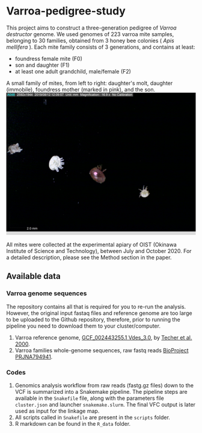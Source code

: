 # Varroa-pedigree-study

This project aims to construct a three-generation pedigree of <i>Varroa destructor</i> genome.
We used genomes of 223 varroa mite samples, belonging to 30 families, obtained from 3 honey bee colonies (<i> Apis mellifera</i> ).
Each mite family consists of 3 generations, and contains at least:
- foundress female mite (F0)
- son and daughter (F1)
- at least one adult grandchild, male/female (F2) 

A small family of mites, from left to right: daughter's molt, daughter (immobile), foundress mother (marked in pink), and the son. ![](pictures/family1.jpg)

All mites were collected at the experimental apiary of OIST (Okinawa Institute of Science and Technology), between July and October 2020. For a detailed description, please see the Method section in the paper.  

## Available data
### Varroa genome sequences 
The repository contains all that is required for you to re-run the analysis.
However, the original input fastaq files and reference genome are too large to be uploaded to the Github repository, therefore, prior to running the pipeline you need to download them to your cluster/computer. 
1. Varroa reference genome, [GCF_002443255.1 Vdes_3.0](https://www.ncbi.nlm.nih.gov/genome/?term=txid109461%5Borgn%5D), by [Techer et al. 2000](https://www.nature.com/articles/s42003-019-0606-0).
2. Varroa families whole-genome sequences, raw fastq reads [BioProject PRJNA794941](https://www.ncbi.nlm.nih.gov/bioproject/PRJNA794941/).  

### Codes
1. Genomics analysis workflow from raw reads (fastg.gz files) down to the VCF is summarized into a Snakemake pipeline. The pipeline steps are available in the `Snakefile` file, along with the parameters file `cluster.json` and launcher `snakemake.slurm`. The final VFC output is later used as input for the linkage map.
2. All scripts called in `Snakefile` are present in the `scripts` folder.
3. R markdown can be found in the `R_data` folder.
